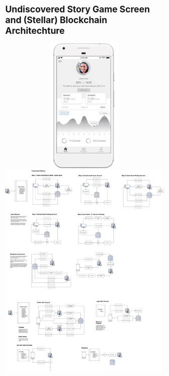 
# Undiscovered Story Game Screen and (Stellar) Blockchain Architechture
<p align="center">
<!-- <img src="https://cloud.githubusercontent.com/assets/124117/22330270/bb6b2728-e408-11e6-9488-d041b317e1e4.png" height="400px"/> -->


<!-- <img src="./images/img1.png" height="400px"/> -->
<img src="./images/img2.png" height="400px"/>
<br />
<img src="./images/UDGTStellarGamegenesis.png" height="auto"/>


</p>
